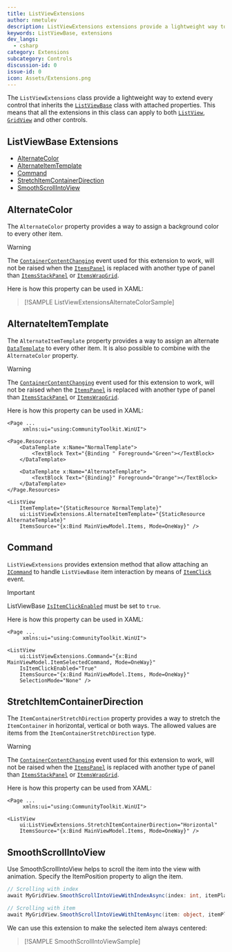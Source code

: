 ```yaml
---
title: ListViewExtensions
author: nmetulev
description: ListViewExtensions extensions provide a lightweight way to extend every control that inherits the ListViewBase class with attached properties.
keywords: ListViewBase, extensions
dev_langs:
  - csharp
category: Extensions
subcategory: Controls
discussion-id: 0
issue-id: 0
icon: Assets/Extensions.png
---
```


The `ListViewExtensions` class provide a lightweight way to extend every control that inherits the [`ListViewBase`](https://learn.microsoft.com/uwp/api/Windows.UI.Xaml.Controls.ListViewBase) class with attached properties. This means that all the extensions in this class can apply to both [`ListView`](https://learn.microsoft.com/uwp/api/windows.ui.xaml.controls.listview), [`GridView`](https://learn.microsoft.com/uwp/api/windows.ui.xaml.controls.gridview) and other controls.

## ListViewBase Extensions

- [AlternateColor](#alternatecolor)
- [AlternateItemTemplate](#alternateitemtemplate)
- [Command](#command)
- [StretchItemContainerDirection](#stretchitemcontainerdirection)
- [SmoothScrollIntoView](#smoothscrollintoview)

## AlternateColor

The `AlternateColor` property provides a way to assign a background color to every other item.

> [!WARNING]
> The [`ContainerContentChanging`](https://learn.microsoft.com/uwp/api/windows.ui.xaml.controls.listviewbase#Windows_UI_Xaml_Controls_ListViewBase_ContainerContentChanging) event used for this extension to work, will not be raised when the [`ItemsPanel`](https://learn.microsoft.com/uwp/api/windows.ui.xaml.controls.itemscontrol.itemspanel) is replaced with another type of panel than [`ItemsStackPanel`](https://learn.microsoft.com/uwp/api/windows.ui.xaml.controls.itemsstackpanel) or [`ItemsWrapGrid`](https://learn.microsoft.com/uwp/api/windows.ui.xaml.controls.itemswrapgrid).

Here is how this property can be used in XAML:

> [!SAMPLE ListViewExtensionsAlternateColorSample]

## AlternateItemTemplate

The `AlternateItemTemplate` property provides a way to assign an alternate [`DataTemplate`](https://learn.microsoft.com/uwp/api/windows.ui.xaml.datatemplate) to every other item. It is also possible to combine with the `AlternateColor` property.

> [!WARNING]
> The [`ContainerContentChanging`](https://learn.microsoft.com/uwp/api/windows.ui.xaml.controls.listviewbase#Windows_UI_Xaml_Controls_ListViewBase_ContainerContentChanging) event used for this extension to work, will not be raised when the [`ItemsPanel`](https://learn.microsoft.com/uwp/api/windows.ui.xaml.controls.itemscontrol.itemspanel) is replaced with another type of panel than [`ItemsStackPanel`](https://learn.microsoft.com/uwp/api/windows.ui.xaml.controls.itemsstackpanel) or [`ItemsWrapGrid`](https://learn.microsoft.com/uwp/api/windows.ui.xaml.controls.itemswrapgrid).

Here is how this property can be used in XAML:

```xaml
<Page ...
     xmlns:ui="using:CommunityToolkit.WinUI">

<Page.Resources>
    <DataTemplate x:Name="NormalTemplate">
        <TextBlock Text="{Binding " Foreground="Green"></TextBlock>
    </DataTemplate>
    
    <DataTemplate x:Name="AlternateTemplate">
        <TextBlock Text="{Binding}" Foreground="Orange"></TextBlock>
    </DataTemplate>
</Page.Resources>

<ListView
    ItemTemplate="{StaticResource NormalTemplate}"
    ui:ListViewExtensions.AlternateItemTemplate="{StaticResource AlternateTemplate}"
    ItemsSource="{x:Bind MainViewModel.Items, Mode=OneWay}" />
```

## Command

`ListViewExtensions` provides extension method that allow attaching an [`ICommand`](https://learn.microsoft.com/uwp/api/Windows.UI.Xaml.Input.ICommand) to handle `ListViewBase` item interaction by means of [`ItemClick`](https://learn.microsoft.com/uwp/api/windows.ui.xaml.controls.listviewbase#Windows_UI_Xaml_Controls_ListViewBase_ItemClick) event.

> [!IMPORTANT]
> ListViewBase [`IsItemClickEnabled`](https://learn.microsoft.com/uwp/api/windows.ui.xaml.controls.listviewbase#Windows_UI_Xaml_Controls_ListViewBase_IsItemClickEnabled) must be set to `true`.

Here is how this property can be used in XAML:

```xaml
<Page ...
     xmlns:ui="using:CommunityToolkit.WinUI">
     
<ListView
    ui:ListViewExtensions.Command="{x:Bind MainViewModel.ItemSelectedCommand, Mode=OneWay}"
    IsItemClickEnabled="True"
    ItemsSource="{x:Bind MainViewModel.Items, Mode=OneWay}"
    SelectionMode="None" />
```

## StretchItemContainerDirection

The `ItemContainerStretchDirection` property provides a way to stretch the `ItemContainer` in horizontal, vertical or both ways. The allowed values are items from the `ItemContainerStretchDirection` type.

> [!WARNING]
> The [`ContainerContentChanging`](https://learn.microsoft.com/uwp/api/windows.ui.xaml.controls.listviewbase#Windows_UI_Xaml_Controls_ListViewBase_ContainerContentChanging) event used for this extension to work, will not be raised when the [`ItemsPanel`](https://learn.microsoft.com/uwp/api/windows.ui.xaml.controls.itemscontrol.itemspanel) is replaced with another type of panel than [`ItemsStackPanel`](https://learn.microsoft.com/uwp/api/windows.ui.xaml.controls.itemsstackpanel) or [`ItemsWrapGrid`](https://learn.microsoft.com/uwp/api/windows.ui.xaml.controls.itemswrapgrid).

Here is how this property can be used from XAML:

```xaml
<Page ...
     xmlns:ui="using:CommunityToolkit.WinUI">

<ListView
    ui:ListViewExtensions.StretchItemContainerDirection="Horizontal"
    ItemsSource="{x:Bind MainViewModel.Items, Mode=OneWay}" />
```

## SmoothScrollIntoView

Use SmoothScrollIntoView helps to scroll the item into the view with animation. Specify the ItemPosition property to align the item.

```csharp
// Scrolling with index
await MyGridView.SmoothScrollIntoViewWithIndexAsync(index: int, itemPlacement: ItemPlacement, disableAnimation: bool, scrollIfVisible: bool, additionalHorizontalOffset: int, additionalVerticalOffset: int);

// Scrolling with item
await MyGridView.SmoothScrollIntoViewWithItemAsync(item: object, itemPlacement: ItemPlacement, disableAnimation: bool, scrollIfVisible: bool, additionalHorizontalOffset: int, additionalVerticalOffset: int);
```

We can use this extension to make the selected item always centered:

> [!SAMPLE SmoothScrollIntoViewSample]
